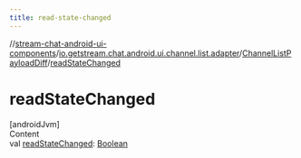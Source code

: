 ```yaml
---
title: read-state-changed
---
```

//[stream-chat-android-ui-components](../../../index.md)/[io.getstream.chat.android.ui.channel.list.adapter](../index.md)/[ChannelListPayloadDiff](index.md)/[readStateChanged](readStateChanged.md)



# readStateChanged  
[androidJvm]  
Content  
val [readStateChanged](readStateChanged.md): [Boolean](https://kotlinlang.org/api/latest/jvm/stdlib/kotlin/-boolean/index.html)  



